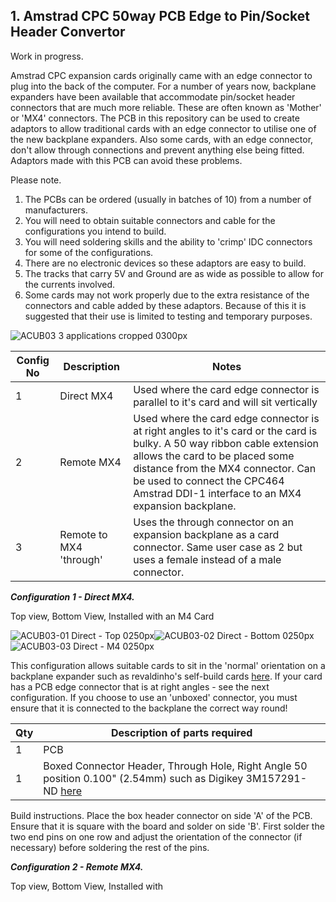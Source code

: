 ## 1. Amstrad CPC 50way PCB Edge to Pin/Socket Header Convertor
Work in progress.

Amstrad CPC expansion cards originally came with an edge connector to plug into the back of the computer. For a number of years now, backplane expanders have been available that accommodate pin/socket header connectors that are much more reliable. These are often known as 'Mother' or 'MX4' connectors. The PCB in this repository can be used to create adaptors to allow traditional cards with an edge connector to utilise one of the new backplane expanders. Also some cards, with an edge connector, don't allow through connections and prevent anything else being fitted. Adaptors made with this PCB can avoid these problems.

Please note.
1. The PCBs can be ordered (usually in batches of 10) from a number of manufacturers.
2. You will need to obtain suitable connectors and cable for the configurations you intend to build.
3. You will need soldering skills and the ability to 'crimp' IDC connectors for some of the configurations.
4. There are no electronic devices so these adaptors are easy to build.
5. The tracks that carry 5V and Ground are as wide as possible to allow for the currents involved.
6. Some cards may not work properly due to the extra resistance of the connectors and cable added by these adaptors. Because of this it is suggested that their use is limited to testing and temporary purposes.

![ACUB03 3 applications cropped 0300px](https://user-images.githubusercontent.com/68661647/236644518-c4704707-1bbb-412e-8b36-ce4ea67a2afd.jpg)

|Config No|Description|Notes|
|---|---|---|
| 1 | Direct MX4 | Used where the card edge connector is parallel to it's card and will sit vertically |
| 2 | Remote MX4 | Used where the card edge connector is at right angles to it's card or the card is bulky. A 50 way ribbon cable extension allows the card to be placed some distance from the MX4 connector. Can be used to connect the CPC464 Amstrad DDI-1 interface to an MX4 expansion backplane. |
| 3 | Remote to MX4 'through' | Uses the through connector on an expansion backplane as a card connector. Same user case as 2 but uses a female instead of a male connector. |

***Configuration 1 - Direct MX4.***

Top view, Bottom View, Installed with an M4 Card

![ACUB03-01 Direct - Top 0250px](https://user-images.githubusercontent.com/68661647/236645966-68d4789b-f4f9-4ccf-b1c6-4392ce2b5636.jpg)![ACUB03-02 Direct - Bottom 0250px](https://user-images.githubusercontent.com/68661647/236645976-0f68b3fe-ff6c-4017-af9f-2db338988cec.jpg)![ACUB03-03 Direct - M4 0250px](https://user-images.githubusercontent.com/68661647/236645982-0cf11acc-0293-4b94-8a06-b5337f82d0c7.jpg)

This configuration allows suitable cards to sit in the 'normal' orientation on a backplane expander such as revaldinho's self-build cards [here](https://github.com/revaldinho/cpc_ram_expansion/wiki/CPC-Expansion-Backplane). If your card has a PCB edge connector that is at right angles - see the next configuration. If you choose to use an 'unboxed' connector, you must ensure that it is connected to the backplane the correct way round!

| Qty | Description of parts required|
|---|---|
| 1 | PCB |
| 1 |Boxed Connector Header, Through Hole, Right Angle 50 position 0.100" (2.54mm) such as Digikey 3M157291-ND [here](https://www.digikey.co.uk/en/products/detail/3m/30350-5002HB/1237406?s=N4IgTCBcDaIMwFkCMBWA7GAnEgtAOQBEQBdAXyA) |

Build instructions. Place the box header connector on side 'A' of the PCB. Ensure that it is square with the board and solder on side 'B'. First solder the two end pins on one row and adjust the orientation of the connector (if necessary) before soldering the rest of the pins.


***Configuration 2 - Remote MX4.***

Top view, Bottom View, Installed with

